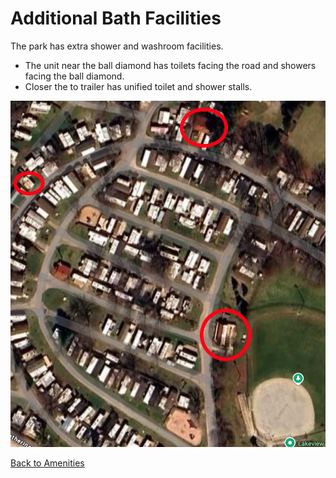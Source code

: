 # Additional Bath Facilities

The park has extra shower and washroom facilities.

- The unit near the ball diamond has toilets facing the road and showers facing the ball diamond.
- Closer the to trailer has unified toilet and shower stalls.

![Showers](images/showers.png)

[Back to Amenities](amenities.md)
